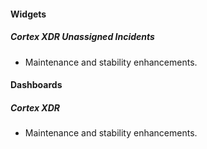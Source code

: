 
#### Widgets
##### Cortex XDR Unassigned Incidents
- Maintenance and stability enhancements.

#### Dashboards
##### Cortex XDR
- Maintenance and stability enhancements.

